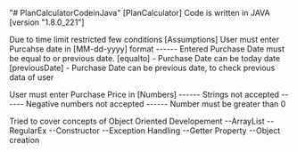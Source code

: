 "# PlanCalculatorCodeinJava" 
[PlanCalculator]
Code is written in JAVA
[version "1.8.0_221"]

Due to time limit restricted few conditions
[Assumptions]
User must enter Purcahse date in [MM-dd-yyyy] format
	------ Entered Purchase Date must be equal to or previous date.
				[equalto] - Purchase Date can be today date
				[previousDate] - Purchase Date can be previous date, to check previous data of user

User must enter Purchase Price in [Numbers]
	------ Strings not accepted
	------ Negative numbers not accepted
	------ Number must be greater than 0

Tried to cover concepts of Object Oriented Developement
--ArrayList
--RegularEx
--Constructor
--Exception Handling
--Getter Property
--Object creation
